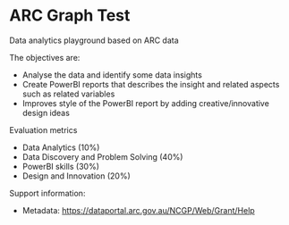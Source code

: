 # ARC Graph Test
Data analytics playground based on ARC data


The objectives are:

* Analyse the data and identify some data insights
* Create PowerBI reports that describes the insight and related aspects such as related variables
* Improves style of the PowerBI report by adding creative/innovative design ideas


Evaluation metrics

* Data Analytics (10%)
* Data Discovery and Problem Solving (40%)
* PowerBI skills (30%)
* Design and Innovation (20%)


Support information:

* Metadata: https://dataportal.arc.gov.au/NCGP/Web/Grant/Help
